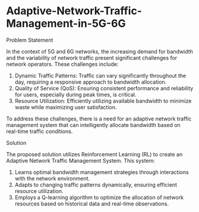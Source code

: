 # Adaptive-Network-Traffic-Management-in-5G-6G

Problem Statement

In the context of 5G and 6G networks, the increasing demand for bandwidth and the variability of network traffic present significant challenges for network operators. These challenges include:

1. Dynamic Traffic Patterns: Traffic can vary significantly throughout the day, requiring a responsive approach to bandwidth allocation.
2. Quality of Service (QoS): Ensuring consistent performance and reliability for users, especially during peak times, is critical.
3. Resource Utilization: Efficiently utilizing available bandwidth to minimize waste while maximizing user satisfaction.
   
To address these challenges, there is a need for an adaptive network traffic management system that can intelligently allocate bandwidth based on real-time traffic conditions.

Solution

The proposed solution utilizes Reinforcement Learning (RL) to create an Adaptive Network Traffic Management System. This system:

1. Learns optimal bandwidth management strategies through interactions with the network environment.
2. Adapts to changing traffic patterns dynamically, ensuring efficient resource utilization.
3. Employs a Q-learning algorithm to optimize the allocation of network resources based on historical data and real-time observations.
